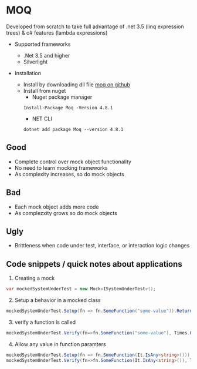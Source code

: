 # MOQ
Developed from scratch to take full advantage of .net 3.5 (linq expression trees) & c# features (lambda expressions)
* Supported frameworks
    * .Net 3.5 and higher
    * Silverlight

* Installation
    * Install by downloading dll file [moq on github](https://github.com/Moq/moq4)
    * Install from nuget
        * Nuget package manager
        ```posh
        Install-Package Moq -Version 4.8.1
        ```
        * NET CLI
        ```posh 
        dotnet add package Moq --version 4.8.1
        ```
## Good
* Complete control over mock object functionality
* No need to learn mocking frameworks
* As complexity increases, so do mock objects
## Bad
* Each mock object adds more code
* As complezxity grows so do mock objects
## Ugly
* Brittleness when code under test, interface, or interaction logic changes

## Code snippets / quick notes about applications
1. Creating a mock
```csharp
var mockedSystemUnderTest = new Mock<ISystemUnderTest>();
```
2. Setup a behavior in a mocked class
```csharp
mockedSystemUnderTest.Setup(fn => fn.SomeFunction("some-value")).Returns(true);
```
3. verify a function is called
```csharp
mockedSystemUnderTest.Verify(fn=>fn.SomeFunction("some-value"), Times.Once);
```
4. Allow any value in function paramters
```csharp
mockedSystemUnderTest.Setup(fn => fn.SomeFunction(It.IsAny<string>())).Returns(true);
mockedSystemUnderTest.Verify(fn=>fn.SomeFunction(It.IsAny<string>()), Times.Once);
```